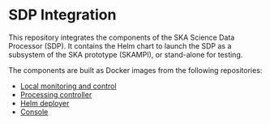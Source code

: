 # SDP Integration

This repository integrates the components of the SKA Science Data Processor
(SDP). It contains the Helm chart to launch the SDP as a subsystem of the SKA
prototype (SKAMPI), or stand-alone for testing.

The components are built as Docker images from the following repositories:

* [Local monitoring and control](https://gitlab.com/ska-telescope/sdp-lmc/)
* [Processing controller](https://gitlab.com/ska-telescope/sdp-proccontrol/)
* [Helm deployer](https://gitlab.com/ska-telescope/sdp-helmdeploy/)
* [Console](https://gitlab.com/ska-telescope/sdp-console/)
